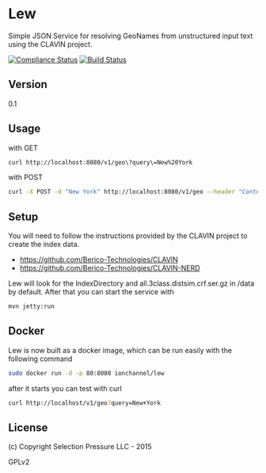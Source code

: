 Lew
=========

Simple JSON Service for resolving GeoNames from unstructured input text using the CLAVIN project.

[![Compliance Status](https://api.ionchannel.io/v1/analysis/getProject?account_id=cf47e4d1-1926-4990-8ef8-f326be59d6fc&apikey=9a684743a58b4110c14d5279d3f868ba&project_id=9dd5f8fe-4a08-4799-8cfe-4e5813fd845e&format=badge)](http://console.ionchannel.io/#/projects/9dd5f8fe-4a08-4799-8cfe-4e5813fd845e/java-lew/analyses) [![Build Status](https://travis-ci.org/ion-channel/java-lew.svg?branch=master)](https://travis-ci.org/ion-channel/java-lew)


Version
-

0.1

Usage
-

with GET

```sh
curl http://localhost:8080/v1/geo\?query\=New%20York
```

with POST

```sh
curl -X POST -d "New York" http://localhost:8080/v1/geo --header "Content-Type:text/plain"
```

Setup
-
You will need to follow the instructions provided by the CLAVIN project to create the index data.

* https://github.com/Berico-Technologies/CLAVIN
* https://github.com/Berico-Technologies/CLAVIN-NERD

Lew will look for the IndexDirectory and all.3class.distsim.crf.ser.gz in /data by default. After that
you can start the service with

```sh
mvn jetty:run
```


Docker
-

Lew is now built as a docker image, which can be run easily with the following
command

```sh
sudo docker run -d -p 80:8080 ionchannel/lew
```
after it starts you can test with curl

```sh
curl http://localhost/v1/geo?query=New+York
```

License
-
(c) Copyright Selection Pressure LLC - 2015

GPLv2

